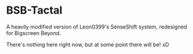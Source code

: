 # BSB-Tactal
A heavily modified version of Leon0399's SenseShift system, redesigned for Bigscreen Beyond.

There's nothing here right now, but at some point there will be! xD
